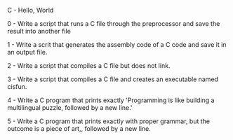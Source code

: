 C - Hello, World



0 - Write a script that runs a C file through the preprocessor and save the result into another file



1 - Write a scrit that generates the assembly code of a C code and save it in an output file.



2 - Write a script that compiles a C file but does not link.





3 - Write a script that compiles a C file and creates an executable named cisfun.



4 - Write a C program that prints exactly 'Programming is like building a multilingual puzzle, followed by a new line.'



5 - Write a C program that prints exactly with proper grammar, but the outcome is a piece of art,, followed by a new line.



